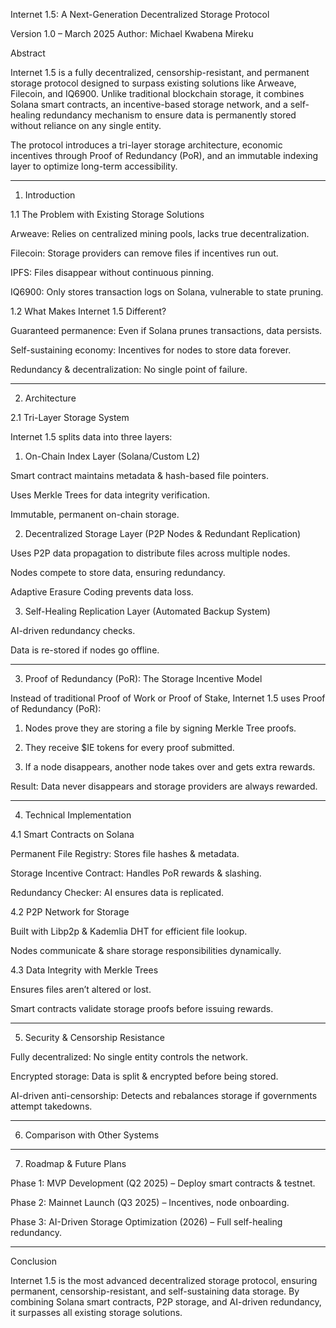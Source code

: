 Internet 1.5: A Next-Generation Decentralized Storage Protocol

Version 1.0 – March 2025
Author: Michael Kwabena Mireku

Abstract

Internet 1.5 is a fully decentralized, censorship-resistant, and permanent storage protocol designed to surpass existing solutions like Arweave, Filecoin, and IQ6900. Unlike traditional blockchain storage, it combines Solana smart contracts, an incentive-based storage network, and a self-healing redundancy mechanism to ensure data is permanently stored without reliance on any single entity.

The protocol introduces a tri-layer storage architecture, economic incentives through Proof of Redundancy (PoR), and an immutable indexing layer to optimize long-term accessibility.


---

1. Introduction

1.1 The Problem with Existing Storage Solutions

Arweave: Relies on centralized mining pools, lacks true decentralization.

Filecoin: Storage providers can remove files if incentives run out.

IPFS: Files disappear without continuous pinning.

IQ6900: Only stores transaction logs on Solana, vulnerable to state pruning.


1.2 What Makes Internet 1.5 Different?

Guaranteed permanence: Even if Solana prunes transactions, data persists.

Self-sustaining economy: Incentives for nodes to store data forever.

Redundancy & decentralization: No single point of failure.



---

2. Architecture

2.1 Tri-Layer Storage System

Internet 1.5 splits data into three layers:

1. On-Chain Index Layer (Solana/Custom L2)

Smart contract maintains metadata & hash-based file pointers.

Uses Merkle Trees for data integrity verification.

Immutable, permanent on-chain storage.



2. Decentralized Storage Layer (P2P Nodes & Redundant Replication)

Uses P2P data propagation to distribute files across multiple nodes.

Nodes compete to store data, ensuring redundancy.

Adaptive Erasure Coding prevents data loss.



3. Self-Healing Replication Layer (Automated Backup System)

AI-driven redundancy checks.

Data is re-stored if nodes go offline.





---

3. Proof of Redundancy (PoR): The Storage Incentive Model

Instead of traditional Proof of Work or Proof of Stake, Internet 1.5 uses Proof of Redundancy (PoR):

1. Nodes prove they are storing a file by signing Merkle Tree proofs.


2. They receive $IE tokens for every proof submitted.


3. If a node disappears, another node takes over and gets extra rewards.



Result: Data never disappears and storage providers are always rewarded.


---

4. Technical Implementation

4.1 Smart Contracts on Solana

Permanent File Registry: Stores file hashes & metadata.

Storage Incentive Contract: Handles PoR rewards & slashing.

Redundancy Checker: AI ensures data is replicated.


4.2 P2P Network for Storage

Built with Libp2p & Kademlia DHT for efficient file lookup.

Nodes communicate & share storage responsibilities dynamically.


4.3 Data Integrity with Merkle Trees

Ensures files aren’t altered or lost.

Smart contracts validate storage proofs before issuing rewards.



---

5. Security & Censorship Resistance

Fully decentralized: No single entity controls the network.

Encrypted storage: Data is split & encrypted before being stored.

AI-driven anti-censorship: Detects and rebalances storage if governments attempt takedowns.



---

6. Comparison with Other Systems


---

7. Roadmap & Future Plans

Phase 1: MVP Development (Q2 2025) – Deploy smart contracts & testnet.

Phase 2: Mainnet Launch (Q3 2025) – Incentives, node onboarding.

Phase 3: AI-Driven Storage Optimization (2026) – Full self-healing redundancy.



---

Conclusion

Internet 1.5 is the most advanced decentralized storage protocol, ensuring permanent, censorship-resistant, and self-sustaining data storage. By combining Solana smart contracts, P2P storage, and AI-driven redundancy, it surpasses all existing storage solutions.

